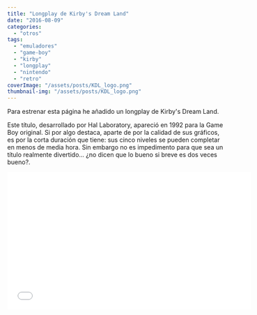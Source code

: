 ```yaml
---
title: "Longplay de Kirby's Dream Land"
date: "2016-08-09"
categories: 
  - "otros"
tags: 
  - "emuladores"
  - "game-boy"
  - "kirby"
  - "longplay"
  - "nintendo"
  - "retro"
coverImage: "/assets/posts/KDL_logo.png"
thumbnail-img: "/assets/posts/KDL_logo.png"
---
```


Para estrenar esta página he añadido un longplay de Kirby's Dream Land.

Este título, desarrollado por Hal Laboratory, apareció en 1992 para la Game Boy original. Si por algo destaca, aparte de por la calidad de sus gráficos, es por la corta duración que tiene: sus cinco niveles se pueden completar en menos de media hora. Sin embargo no es impedimento para que sea un título realmente divertido... ¿no dicen que lo bueno si breve es dos veces bueno?.

<iframe src="//www.youtube.com/embed/bBQqXMnmTvw" width="560" height="315" frameborder="0" allowfullscreen="allowfullscreen"></iframe>
